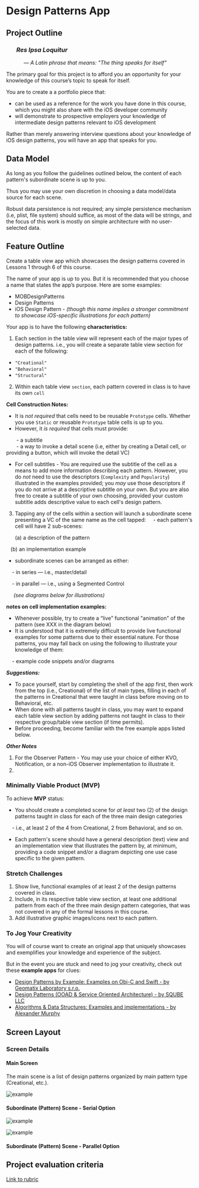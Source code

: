# Design Patterns App


## Project Outline

<!-- </br> -->


### &nbsp;&nbsp;&nbsp;&nbsp;&nbsp;&nbsp;&nbsp;__*Res Ipsa Loquitur*__  
&nbsp;&nbsp;&nbsp;&nbsp;&nbsp;&nbsp;&nbsp;&nbsp;&nbsp;&nbsp;&nbsp; — *A Latin phrase that means: "The thing speaks for itself"* </br>


<!-- </br> -->
The primary goal for this project is to afford you an opportunity for your knowledge of this course’s topic to speak for itself.

You are to create a a portfolio piece that:
* can be used as a reference for the work you have done in this course, which you might also share with the iOS developer community
* will demonstrate to prospective employers your knowledge of intermediate design patterns relevant to iOS development

Rather than merely answering interview questions about your knowledge of iOS design patterns, you will have an app that speaks for you.

## Data Model

As long as you follow the guidelines outlined below, the content of each pattern's subordinate scene is up to you.

Thus you may use your own discretion in choosing a data model/data source for each scene.

Robust data persistence is not required; any simple persistence mechanism (i.e, plist, file system) should suffice, as most of the data will be strings, and the focus of this work is mostly on simple architecture with no user-selected data.

## Feature Outline

Create a table view app which showcases the design patterns covered in Lessons 1 through 6 of this course.

The name of your app is up to you. But it is recommended that you choose a name that states the app’s purpose. Here are some examples:
* MOBDesignPatterns
* Design Patterns
* iOS Design Pattern - *(though this name implies a stronger commitment to showcase iOS-specific illustrations for each pattern)*


Your app is to have the following **characteristics:**

1. Each section in the table view will represent each of the major types of design patterns. i.e., you will create a separate table view section for each of the following:
* `"Creational"`
* `"Behavioral"`
* `"Structural"`

2. Within each table view `section`, each pattern covered in class is to have its own `cell`

**Cell Construction Notes:**
* It is *not required* that cells need to be reusable `Prototype` cells. Whether you use `Static` or reusable `Prototype` table cells is up to you.
* However, it *is required* that cells must provide:

&nbsp;&nbsp;&nbsp;&nbsp;&nbsp;&nbsp;  - a subtitle</br>
&nbsp;&nbsp;&nbsp;&nbsp;&nbsp;&nbsp;  - a way to invoke a detail scene (i.e, either by creating a Detail cell, or providing a button, which will invoke the detail VC)

* For cell subtitles - You are required use the subtitle of the cell as a means to add more information describing each pattern. However, you do *not* need to use the descriptors (`Complexity` and `Popularity`) illustrated in the examples provided; you *may* use those descriptors if you do not arrive at a descriptive subtitle on your own. But you are also free to create a subtitle of your own choosing, provided your custom subtitle adds descriptive value to each cell's design pattern.

3. Tapping any of the cells within a section will launch a subordinate scene presenting a VC of the same name as the cell tapped:
&nbsp;&nbsp;&nbsp; - each pattern's cell will have 2 sub-scenes:

&nbsp;&nbsp;&nbsp;&nbsp;&nbsp;&nbsp;(a) a description of the pattern

&nbsp;&nbsp;&nbsp;(b) an implementation example

* subordinate scenes can be arranged as either:

&nbsp;&nbsp;&nbsp; - in series — i.e., master/detail

&nbsp;&nbsp;&nbsp; - in parallel — i.e., using a Segmented Control

&nbsp;&nbsp;&nbsp;&nbsp;&nbsp;*(see diagrams below for illustrations)*

**notes on cell implementation examples:**
* Whenever possible, try to create a “live” functional "animation" of the pattern (see XXX in the diagram below)
* It is understood that it is extremely difficult to provide live functional examples for some patterns due to their essential nature. For those patterns, you may fall back on using the following to illustrate your knowledge of them:

&nbsp;&nbsp;&nbsp; - example code snippets and/or diagrams


<!--
You should however implement at least one API call that successfully works together with your backend (e.g. only syncing new trips but not changes or deletions).
-->

__*Suggestions:*__
- To pace yourself, start by completing the shell of the app first, then work from the top (i.e., Creational) of the list of main types, filling in each of the patterns in Creational that were taught in class before moving on to Behavioral, etc.
- When done with all patterns taught in class, you may want to expand each table view section by adding patterns not taught in class to their respective group/table view section (if time permits).
- Before proceeding, become familiar with the free example apps listed below.


__*Other Notes*__
1. For the Observer Pattern - You may use your choice of either KVO, Notification, or a non-iOS Observer implementation to illustrate it.
2.

<!-- Add note about animation here -- a symbolic representation of teh pattern itself. for example,
-->


### Minimally Viable Product (MVP)

To achieve **MVP** status:

- You should create a completed scene for *at least* two (2) of the design patterns taught in class for each of the three main design categories

&nbsp;&nbsp;&nbsp; - i.e., at least 2 of the 4 from Creational, 2 from Behavioral, and so on.

- Each pattern's scene should have a general description (text) view and an implementation view that illustrates the pattern by, at minimum, providing a code snippet and/or a diagram depicting one use case specific to the given pattern.

### Stretch Challenges

1. Show live, functional examples of at least 2 of the design patterns covered in class.
2. Include, in its respective table view section, at least one additional pattern from each of the three main design pattern categories, that was not covered in any of the formal lessons in this course.
3. Add illustrative graphic images/icons next to each pattern.

### To Jog Your Creativity

You will of course want to create an original app that uniquely showcases and exemplifies your knowledge and experience of the subject.

But in the event you are stuck and need to jog your creativity, check out these **example apps** for clues:

- [Design Patterns by Example: Examples on Obj-C and Swift - by Geomatix Laboratory s.r.o.](https://itunes.apple.com/us/app/design-patterns-by-example/id1271220838?mt=8)
- [Design Patterns (OOAD & Service Oriented Architecture) - by SQUBE LLC](https://itunes.apple.com/us/app-bundle/design-patterns-ooad-service-oriented-architecture/id994675488?mt=8)
- [Algorithms & Data Structures: Examples and implementations - by Alexander Murphy](https://itunes.apple.com/us/app/algorithms-data-structures/id1431032601?mt=8)


## Screen Layout
<!--
Here are mockups of the individual screens the app should contain, including their connections to each other:

![image](TripPlanner_ScreenFlow.png)

Feel free to design nicer screens than shown in these mockups! They are primarily concerned with the functionality of each screen, not with the specific design or layout.

-->

### Screen Details

<!--
This section provides details for some of the more complex screens.
-->

#### Main Screen

The main scene is a list of design patterns organized by main pattern type (Creational, etc.).

![example](assets/MainScene.png)

<!--
### Main Screen (List of Trips)

This screen should support deleting waypoints by using the iOS swipe-to-delete feature. Additionally you can add an *Edit* that puts the table view into edit mode; this provides the user with another way of deleting elements.

-->

<!--
### Trip Detail Screen

The Trip Detail Screen shows the waypoints for a selected Trip within a Table View. If the trip doesn't have any waypoints yet it shows another view which has a button to add waypoints (*Pro Tip: you can create two different views within in this View Controller and use code to decide which one to display*).

This screen should support deleting waypoints by using the iOS swipe-to-delete feature. Additionally you can add an *Edit* that puts the table view into edit mode; this provides the user with another way of deleting elements.

### Add Waypoint Screen

This screen allows the user to search for waypoints. It displays the search results in a table view. The user can select an entry. The selected entry will be highlighted on the map. By using the *save* button
-->


#### Subordinate (Pattern) Scene - Serial Option

<!-- TODO: 1) add Master scene graphi
  2) add notes, etc. to all to explain what is happening Here
  -->

![example](assets/CoR_example_1.png)

![example](assets/CoR_example_2.png)

#### Subordinate (Pattern) Scene - Parallel Option


## Project evaluation criteria

[Link to rubric]()

<!-- TODO:
  - copy and modify this rubric to fit this course:
  https://docs.google.com/document/d/1x3ETtKdEMUjxBUJTT0eVWLxRHqZAJBDBTDfawjoVUs4/edit
  -->
